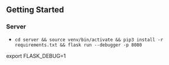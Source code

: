 #

## Getting Started

### Server

- `cd server && source venv/bin/activate && pip3 install -r requirements.txt && flask run --debugger -p 8080`


export FLASK_DEBUG=1
